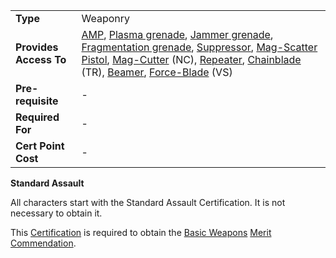 |                        |                                                                                                                                                                                                                                                                                                                                                                                                                                                                                                                   |
| ---------------------- | ----------------------------------------------------------------------------------------------------------------------------------------------------------------------------------------------------------------------------------------------------------------------------------------------------------------------------------------------------------------------------------------------------------------------------------------------------------------------------------------------------------------- |
| **Type**               | Weaponry                                                                                                                                                                                                                                                                                                                                                                                                                                                                                                          |
| **Provides Access To** | [AMP](../weapons/Automatic_Machine_Pistol.md), [Plasma grenade](../weapons/Plasma_grenade.md), [Jammer grenade](../weapons/Jammer_Grenade.md), [Fragmentation grenade](../weapons/Fragmentation_grenade.md), [Suppressor](../weapons/Suppressor.md), [Mag-Scatter Pistol](../weapons/Mag-Scatter.md), [Mag-Cutter](../weapons/Mag-Cutter.md) (NC), [Repeater](../weapons/Repeater.md), [Chainblade](../weapons/Chainblade.md) (TR), [Beamer](../weapons/Beamer.md), [Force-Blade](../weapons/Force-Blade.md) (VS) |
| **Pre-requisite**      | -                                                                                                                                                                                                                                                                                                                                                                                                                                                                                                                 |
| **Required For**       | -                                                                                                                                                                                                                                                                                                                                                                                                                                                                                                                 |
| **Cert Point Cost**    | -                                                                                                                                                                                                                                                                                                                                                                                                                                                                                                                 |

**Standard Assault**

All characters start with the Standard Assault Certification. It is not
necessary to obtain it.

This [Certification](Certification.md) is required to obtain the
[Basic Weapons](<../merits/Basic_Weapons_(Merit).md>)
[Merit Commendation](../merits/index.md).
